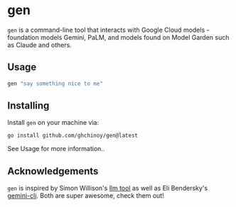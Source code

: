 # gen

`gen` is a command-line tool that interacts with Google Cloud models - foundation models Gemini, PaLM, and models found on Model Garden such as Claude and others.

## Usage

```bash
gen "say something nice to me"
```

## Installing

Install `gen` on your machine via:

```
go install github.com/ghchinoy/gen@latest
```

See Usage for more information..



## Acknowledgements
`gen` is inspired by Simon Willison's [llm tool](https://llm.datasette.io/en/stable/) as well as Eli Bendersky's [gemini-cli](https://github.com/eliben/gemini-cli). Both are super awesome, check them out!
